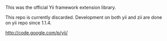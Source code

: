 This was the official Yii framework extension library.

This repo is currently discarded. Development on both yii and zii are done on yii repo since 1.1.4.

http://code.google.com/p/yii/